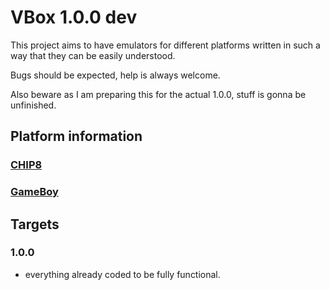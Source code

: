# VBox 1.0.0 dev

This project aims to have emulators for different platforms written in such a way that they can be easily understood.

Bugs should be expected, help is always welcome.

Also beware as I am preparing this for the actual 1.0.0, stuff is gonna be unfinished.

## Platform information

### [CHIP8](./docs/CHIP8.md)
### [GameBoy](./docs/GameBoy.md)

## Targets

### 1.0.0

- everything already coded to be fully functional.